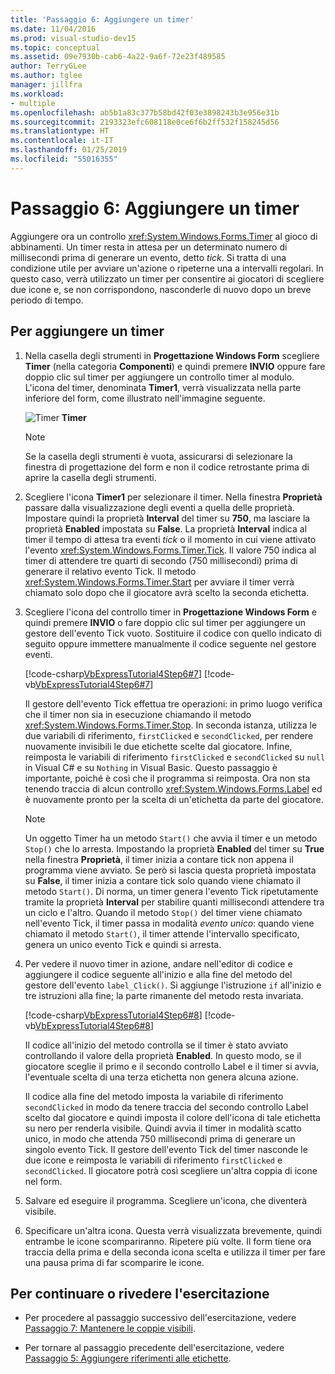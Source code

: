 ```yaml
---
title: 'Passaggio 6: Aggiungere un timer'
ms.date: 11/04/2016
ms.prod: visual-studio-dev15
ms.topic: conceptual
ms.assetid: 09e7930b-cab6-4a22-9a6f-72e23f489585
author: TerryGLee
ms.author: tglee
manager: jillfra
ms.workload:
- multiple
ms.openlocfilehash: ab5b1a83c377b58bd42f03e3898243b3e956e31b
ms.sourcegitcommit: 2193323efc608118e0ce6f6b2ff532f158245d56
ms.translationtype: HT
ms.contentlocale: it-IT
ms.lasthandoff: 01/25/2019
ms.locfileid: "55016355"
---
```

# <a name="step-6-add-a-timer"></a>Passaggio 6: Aggiungere un timer
Aggiungere ora un controllo <xref:System.Windows.Forms.Timer> al gioco di abbinamenti. Un timer resta in attesa per un determinato numero di millisecondi prima di generare un evento, detto *tick*. Si tratta di una condizione utile per avviare un'azione o ripeterne una a intervalli regolari. In questo caso, verrà utilizzato un timer per consentire ai giocatori di scegliere due icone e, se non corrispondono, nasconderle di nuovo dopo un breve periodo di tempo.

## <a name="to-add-a-timer"></a>Per aggiungere un timer

1.  Nella casella degli strumenti in **Progettazione Windows Form** scegliere **Timer** (nella categoria **Componenti**) e quindi premere **INVIO** oppure fare doppio clic sul timer per aggiungere un controllo timer al modulo. L'icona del timer, denominata **Timer1**, verrà visualizzata nella parte inferiore del form, come illustrato nell'immagine seguente.

     ![Timer](../ide/media/express_timer.png)
**Timer**

    > [!NOTE]
    >  Se la casella degli strumenti è vuota, assicurarsi di selezionare la finestra di progettazione del form e non il codice retrostante prima di aprire la casella degli strumenti.

2.  Scegliere l'icona **Timer1** per selezionare il timer. Nella finestra **Proprietà** passare dalla visualizzazione degli eventi a quella delle proprietà. Impostare quindi la proprietà **Interval** del timer su **750**, ma lasciare la proprietà **Enabled** impostata su **False**. La proprietà **Interval** indica al timer il tempo di attesa tra eventi *tick* o il momento in cui viene attivato l'evento <xref:System.Windows.Forms.Timer.Tick>. Il valore 750 indica al timer di attendere tre quarti di secondo (750 millisecondi) prima di generare il relativo evento Tick. Il metodo <xref:System.Windows.Forms.Timer.Start> per avviare il timer verrà chiamato solo dopo che il giocatore avrà scelto la seconda etichetta.

3.  Scegliere l'icona del controllo timer in **Progettazione Windows Form** e quindi premere **INVIO** o fare doppio clic sul timer per aggiungere un gestore dell'evento Tick vuoto. Sostituire il codice con quello indicato di seguito oppure immettere manualmente il codice seguente nel gestore eventi.

     [!code-csharp[VbExpressTutorial4Step6#7](../ide/codesnippet/CSharp/step-6-add-a-timer_1.cs)]
     [!code-vb[VbExpressTutorial4Step6#7](../ide/codesnippet/VisualBasic/step-6-add-a-timer_1.vb)]

     Il gestore dell'evento Tick effettua tre operazioni: in primo luogo verifica che il timer non sia in esecuzione chiamando il metodo <xref:System.Windows.Forms.Timer.Stop>. In seconda istanza, utilizza le due variabili di riferimento, `firstClicked` e `secondClicked`, per rendere nuovamente invisibili le due etichette scelte dal giocatore. Infine, reimposta le variabili di riferimento `firstClicked` e `secondClicked` su `null` in Visual C# e su `Nothing` in Visual Basic. Questo passaggio è importante, poiché è così che il programma si reimposta. Ora non sta tenendo traccia di alcun controllo <xref:System.Windows.Forms.Label> ed è nuovamente pronto per la scelta di un'etichetta da parte del giocatore.

    > [!NOTE]
    >  Un oggetto Timer ha un metodo `Start()` che avvia il timer e un metodo `Stop()` che lo arresta. Impostando la proprietà **Enabled** del timer su **True** nella finestra **Proprietà**, il timer inizia a contare tick non appena il programma viene avviato. Se però si lascia questa proprietà impostata su **False**, il timer inizia a contare tick solo quando viene chiamato il metodo `Start()`. Di norma, un timer genera l'evento Tick ripetutamente tramite la proprietà **Interval** per stabilire quanti millisecondi attendere tra un ciclo e l'altro. Quando il metodo `Stop()` del timer viene chiamato nell'evento Tick, il timer passa in modalità *evento unico*: quando viene chiamato il metodo `Start()`, il timer attende l'intervallo specificato, genera un unico evento Tick e quindi si arresta.

4.  Per vedere il nuovo timer in azione, andare nell'editor di codice e aggiungere il codice seguente all'inizio e alla fine del metodo del gestore dell'evento `label_Click()`. Si aggiunge l'istruzione `if` all'inizio e tre istruzioni alla fine; la parte rimanente del metodo resta invariata.

     [!code-csharp[VbExpressTutorial4Step6#8](../ide/codesnippet/CSharp/step-6-add-a-timer_2.cs)]
     [!code-vb[VbExpressTutorial4Step6#8](../ide/codesnippet/VisualBasic/step-6-add-a-timer_2.vb)]

     Il codice all'inizio del metodo controlla se il timer è stato avviato controllando il valore della proprietà **Enabled**. In questo modo, se il giocatore sceglie il primo e il secondo controllo Label e il timer si avvia, l'eventuale scelta di una terza etichetta non genera alcuna azione.

     Il codice alla fine del metodo imposta la variabile di riferimento `secondClicked` in modo da tenere traccia del secondo controllo Label scelto dal giocatore e quindi imposta il colore dell'icona di tale etichetta su nero per renderla visibile. Quindi avvia il timer in modalità scatto unico, in modo che attenda 750 millisecondi prima di generare un singolo evento Tick. Il gestore dell'evento Tick del timer nasconde le due icone e reimposta le variabili di riferimento `firstClicked` e `secondClicked`. Il giocatore potrà così scegliere un'altra coppia di icone nel form.

5.  Salvare ed eseguire il programma. Scegliere un'icona, che diventerà visibile.

6.  Specificare un'altra icona. Questa verrà visualizzata brevemente, quindi entrambe le icone scompariranno. Ripetere più volte. Il form tiene ora traccia della prima e della seconda icona scelta e utilizza il timer per fare una pausa prima di far scomparire le icone.

## <a name="to-continue-or-review"></a>Per continuare o rivedere l'esercitazione

-   Per procedere al passaggio successivo dell'esercitazione, vedere [Passaggio 7: Mantenere le coppie visibili](../ide/step-7-keep-pairs-visible.md).

-   Per tornare al passaggio precedente dell'esercitazione, vedere [Passaggio 5: Aggiungere riferimenti alle etichette](../ide/step-5-add-label-references.md).

